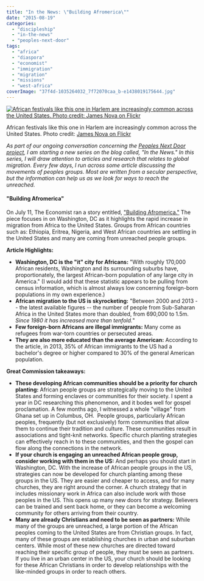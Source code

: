 ```yaml
---
title: "In the News: \"Building Afromerica\""
date: "2015-08-19"
categories: 
  - "discipleship"
  - "in-the-news"
  - "peoples-next-door"
tags: 
  - "africa"
  - "diaspora"
  - "economist"
  - "immigration"
  - "migration"
  - "missions"
  - "west-africa"
coverImage: "37f4d-1035264032_7f72070caa_b-e1438019175644.jpg"
---
```


[![African festivals like this one in Harlem are increasingly common across the United States.  Photo credit: James Nova on Flickr](images/37f4d-1035264032_7f72070caa_b-e1438019175644.jpg)](http://blog.keelancook.com/wp-content/uploads/2015/07/1035264032_7f72070caa_b.jpg)

African festivals like this one in Harlem are increasingly common across the United States. Photo credit: [James Nova on Flickr](https://www.flickr.com/photos/j-no/1035264032/in/photolist-2ztZVS-2ztZVm-uRUkjo-cWwpJY-8TrUCs-8uNQKo-8ToN3x-2HGpmM-dAMkwV-8TrU7A-7xWpJq-aGdARa-5FKc2t-dnEf4Z-dnEjxW-fpHAnk-7eqisN-6EmRue-6Er2C9-6Er2Ad-6Er2pN-dnEf2M-6NZBCr-6Er2sy-8TrUuh-8uKMLK-9MUsqn-8ToM5e-8pdF2G-2HLG1C-nsqKct-aEmMcy-2ztZNL-2ztZV5-2ztZPq-6aoCFC-9wAKES-7AyjDv-7AyjER-7AWAA6-fpHAnX-cRCJDY-6EmRKR-3J9wd-bW61jf-bW62sm-bW63v1-bW5ZES-bW5Z1w-bW643u)

_As part of our ongoing conversation concerning the [Peoples Next Door project](http://blog.keelancook.com/2015/07/the-peoples-next-door.html), I am starting a new series on the blog called, "In the News." In this series, I will draw attention to articles and research that relates to global migration. Every few days, I run across some article discussing the movements of peoples groups. Most are written from a secular perspective, but the information can help us as we look for ways to reach the unreached._

#### "Building Afromerica"

On July 11, The Economist ran a story entitled, ["Building Afromerica."](http://www.economist.com/news/united-states/21657392-americas-fastest-growing-migrant-group-may-challenge-countrys-fraught-race) The piece focuses in on Washington, DC as it highlights the rapid increase in migration from Africa to the United States. Groups from African countries such as: Ethiopia, Eritrea, Nigeria, and West African countries are settling in the United States and many are coming from unreached people groups.

**Article Highlights:**

- **Washington, DC is the "it" city for Africans:** "With roughly 170,000 African residents, Washington and its surrounding suburbs have, proportionately, the largest African-born population of any large city in America." (I would add that these statistic appears to be pulling from census information, which is almost always low concerning foreign-born populations in my own experience.)
- **African migration to the US is skyrocketing:** "Between 2000 and 2013 -- the latest available figures -- the number of people from Sub-Saharan Africa in the United States more than doubled, from 690,000 to 1.5m. _Since 1980 it has increased more than tenfold._"
- **Few foreign-born Africans are illegal immigrants:** Many come as refugees from war-torn countries or persecuted areas.
- **They are also more educated than the average American:** According to the article, in 2013, 35% of African immigrants to the US had a bachelor's degree or higher compared to 30% of the general American population.

**Great Commission takeaways:**

- **These developing African communities should be a priority for church planting:** African people groups are strategically moving to the United States and forming enclaves or communities for their society. I spent a year in DC researching this phenomenon, and it bodes well for gospel proclamation. A few months ago, I witnessed a whole "village" from Ghana set up in Columbus, OH.  People groups, particularly African peoples, frequently (but not exclusively) form communities that allow them to continue their tradition and culture. These communities result in associations and tight-knit networks. Specific church planting strategies can effectively reach in to these communities, and then the gospel can flow along the connections in the network.
- **If your church is engaging an unreached African people group, consider working with them in the US:** And perhaps you should start in Washington, DC. With the increase of African people groups in the US, strategies can now be developed for church planting among these groups in the US. They are easier and cheaper to access, and for many churches, they are right around the corner. A church strategy that in includes missionary work in Africa can also include work with those peoples in the US. This opens up many new doors for strategy. Believers can be trained and sent back home, or they can become a welcoming community for others arriving from their country.
- **Many are already Christians and need to be seen as partners:** While many of the groups are unreached, a large portion of the African peoples coming to the United States are from Christian groups. In fact, many of these groups are establishing churches in urban and suburban centers. While most of these new churches are directed toward reaching their specific group of people, they must be seen as partners. If you live in an urban center in the US, your church should be looking for these African Christians in order to develop relationships with the like-minded groups in order to reach others.
